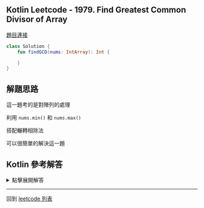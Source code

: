 ## Kotlin Leetcode - 1979. Find Greatest Common Divisor of Array

[題目連接](https://leetcode.com/problems/find-greatest-common-divisor-of-array/)

```kotlin
class Solution {
    fun findGCD(nums: IntArray): Int {

    }
}
```

## 解題思路

這一題考的是對陣列的處理

利用 `nums.min()` 和 `nums.max()`

搭配輾轉相除法

可以很簡單的解決這一題

## Kotlin 參考解答

<details>
  <summary markdown='span'>點擊展開解答</summary>

```kotlin
class Solution {
    fun findGCD(nums: IntArray): Int {
        return gcd(nums.min()!!, nums.max()!!)
    }
    fun gcd(p: Int, q: Int): Int {
        return if (q == 0) p else gcd(q, p % q)
    }
}
```

這邊的遞迴呼叫僅在最後一行，符合尾遞迴的格式，所以我們可以加上 `tailrec` 關鍵字

```kotlin
class Solution {
    fun findGCD(nums: IntArray): Int {
        return gcd(nums.min()!!, nums.max()!!)
    }
    tailrec fun gcd(p: Int, q: Int): Int {
        return if (q == 0) p else gcd(q, p % q)
    }
}
```

另外我們可以使用迴圈來實作輾轉相除法的邏輯

```kotlin
class Solution {
    fun findGCD(nums: IntArray): Int {
        var numList = mutableListOf(nums.max()!!, nums.min()!!)
        while (numList[1] != 0) {
            numList = numList.run { mutableListOf(numList[1], numList[0] % numList[1])}
        }
        return numList[0]
    }
}
```

使用 Pair 來簡化我們撰寫的邏輯

```kotlin
class Solution {
    fun findGCD(nums: IntArray): Int {
        var numPair = nums.max()!! to nums.min()!!
        while (numPair.second != 0) {
            numPair = numPair.run { second to first % second }
        }
        return numPair.first
    }
}
```

</details>

------

回到 [leetcode 列表](index.md)
